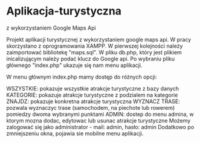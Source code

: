 # Aplikacja-turystyczna
z wykorzystaniem Google Maps Api

Projekt aplikacji turystycznej z wykorzystaniem google maps api. W pracy skorzystano z oprogramowania XAMPP. W pierwszej kolejności należy zaimportować bibliotekę "maps.sql". W pliku db.php, który jest plikiem inicalizującym należy podać klucz do Google api. Po wybraniu pliku głównego "index.php" ukazuje się nam menu aplikacji.

W menu głównym index.php mamy dostęp do różnych opcji:

WSZYSTKIE: pokazuje wszystkie atrakcje turystyczne z bazy danych
KATEGORIE: pokazuje atrakcje turystyczne z podzialem na kategorie
ZNAJDZ: pokazuje konkretna atrakcje turystyczna
WYZNACZ TRASE: pozwala wyznaczyc trase (samochodem, na piechote lub rowerem) pomiedzy dwoma wybranymi punktami
ADMIN: dostep do menu admina, w ktorym mozna dodac, edytowac lub usunac atrakcje turystyczne Możemy zalogować się jako administrator - mail: admin, hasło: admin
Dodatkowo po zmniejszeniu okna, pojawia sie mobilne menu aplikacji.
